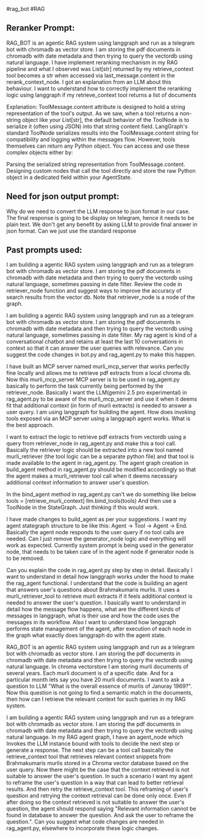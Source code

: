 #rag_bot #RAG 

## Reranker Prompt: 
RAG_BOT is  an  agentic RAG system using langgraph and run as a telegram bot with chromadb as vector store.  I am storing the pdf documents in chromadb with date metadata and then trying to query the vectordb using natural language. I have implement reranking mechanism in my RAG pipeline and what I observed was List[str] returned by my  retrieve_context tool becomes a str when accessed via last_message.content in the rerank_context_node. I got an explanation from an LLM about this behaviour. I want to understand how to correctly implement the reranking logic using langgraph if my retrieve_context tool returns a list of documents

Explanation:
ToolMessage.content attribute is designed to hold a string representation of the tool's output. As we saw, when a tool returns a non-string object like your List[str], the default behavior of the ToolNode is to serialize it (often using JSON) into that string content field. LangGraph's standard ToolNode serializes results into the ToolMessage.content string for compatibility and logging within the messages flow. However, tools themselves can return any Python object. You can access and use these complex objects either by:

Parsing the serialized string representation from ToolMessage.content.
Designing custom nodes that call the tool directly and store the raw Python object in a dedicated field within your AgentState.

## Need for json output prompt:
Why do we need to convert the LLM response to json format in our case. The final response is going to be display on telegram, hence it needs to be plain text. We don't get any benefit by asking LLM to provide final answer in json format. Can we just use the standard response 

## Past prompts used:
I am building a agentic RAG system using langgraph and run as a telegram bot with chromadb as vector store.  I am storing the pdf documents in chromadb with date metadata and then trying to query the vectordb using natural language, sometimes passing in date filter. Review the code in retriever_node function and suggest ways to improve the accuracy of search results from the vector db. Note that retriever_node is a node of the graph.


I am building a agentic RAG system using langgraph and run as a telegram bot with chromadb as vector store. I am storing the pdf documents in chromadb with date metadata and then trying to query the vectordb using natural language, sometimes passing in date filter. My rag agent is kind of a conversational chatbot and retains at least the last 10 conversations in context so that it can answer the user queries with relevance. Can you suggest the code changes in bot.py and rag_agent.py to make this happen. 


I have built an MCP server named murli_mcp_server that works perfectly fine locally and allows me to retrieve pdf extracts from a local chroma db. Now this murli_mcp_server MCP server is to be used in rag_agent.py basically to perform the task currently being performed by the retriever_node. Basically I want the LLM(gemini 2.5 pro experimental) in rag_agent.py to be aware of the murli_mcp_server and use it when it deems fit that additional context (in form of murli extracts) is needed to answer a user query. I am using langgraph for building the agent. 
How does invoking tools exposed via an MCP server using a langgraph agent works. What is the best approach.


I want to extract the logic to retrieve pdf extracts from vectordb using a query from retriever_node in rag_agent.py and make this a tool call. Basically the retriever logic should be extracted into a new tool named murli_retriever (the tool logic can be a separate python file) and that tool is made available to the agent in rag_agent.py. The agent graph creation in build_agent method in rag_agent.py should be modified accordingly so that the agent makes a murli_retriever tool call when it deems necessary additional context information to answer user's question.

In the bind_agent method in rag_agent.py can't we do something like below
tools = [retrieve_murli_context]
llm.bind_tools(tools)
And then  use a ToolNode in the StateGraph. Just thinking if this would work. 


I have made changes to build_agent as per your suggestions. I want my agent stategraph structure to be like this: Agent -> Tool -> Agent -> End. Basically the agent node responds to the user query if no tool calls are needed. Can I just remove the generator_node logic and everything will work as expected. Currently system prompt is being used in the generator node, that needs to be taken care of in the agent node if generator node is to be removed.  


Can you explain the code in rag_agent.py step by step in detail. Basically I want to understand in detail how langgraph works under the hood to make the rag_agent functional. I understand that the code is building an agent that answers user's questions about Brahmakumaris murlis. It uses a murli_retriever_tool to retrieve murli extracts if it feels additional context is needed to answer the user's question. I basically want to understand in detail how the message flow happens, what are the different kinds of messages in langgraph, what is their use and how the code uses the messages in its workflow. Also I want to understand how langgraph performs state management of the agent, after execution of each node in the graph what exactly does langgraph do with the agent state.

RAG_BOT is  an  agentic RAG system using langgraph and run as a telegram bot with chromadb as vector store.  I am storing the pdf documents in chromadb with date metadata and then trying to query the vectordb using natural language. In chroma vectorstore I am storing murli documents of several years. Each murli document is of a specific date. And for a particular month lets say you have 20 murli documents. I want to ask a question to LLM "What is the overall essence of murlis of Januray 1969?". Now this question is not going to find a semantic match in the documents, then how can I retrieve the relevant context for such queries in my RAG system.

I am building a agentic RAG system using langgraph and run as a telegram bot with chromadb as vector store.  I am storing the pdf documents in chromadb with date metadata and then trying to query the vectordb using natural language. In my RAG agent graph, I have an agent_node which Invokes the LLM instance bound with tools to decide the next step or generate a response. The next step can be a tool call basically the retrieve_context tool that retrieves relevant context snippets from Brahmakumaris murlis stored in a Chroma vector database based on the user query. 
Now there might be the case that the context retrieved is not suitable to answer the user's question. In such a scenario I want my agent to reframe the user's question in a way that can lead to better retrieval results. And then retry the retrieve_context tool. This reframing of user's question and retrying the context retrieval can be done only once. Even if after doing so the context retrieved is not suitable to answer the user's question, the agent should respond saying "Relevant information cannot be found in database to answer the question. And ask the user to reframe the question.". 
Can you suggest what code changes are needed in rag_agent.py, elsewhere  to incorporate these logic changes.

